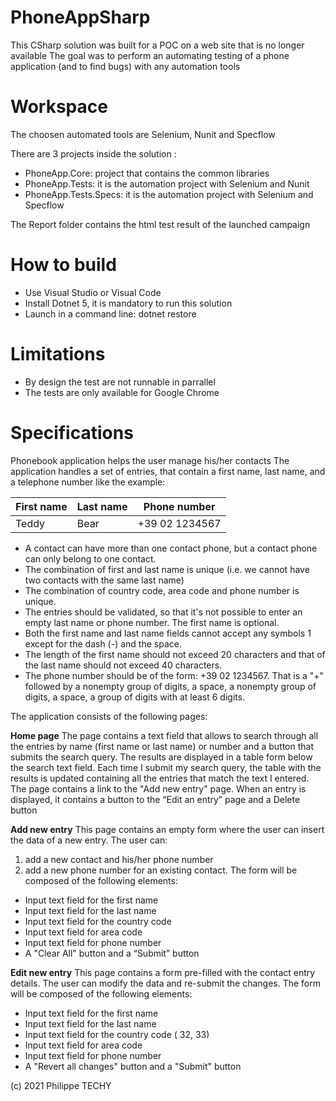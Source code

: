
# PhoneAppSharp

This CSharp solution was built for a POC on a web site that is no longer available
The goal was to perform an automating testing of a phone application (and to find bugs) with any automation tools


Workspace
============
The choosen automated tools are Selenium, Nunit and Specflow

There are 3 projects inside the solution :
* PhoneApp.Core: project that contains the common libraries
* PhoneApp.Tests: it is the automation project with Selenium and Nunit
* PhoneApp.Tests.Specs: it is the automation project with Selenium and Specflow

The Report folder contains the html test result of the launched campaign



How to build
============
* Use Visual Studio or Visual Code 
* Install Dotnet 5, it is mandatory to run this solution
* Launch in a command line: dotnet restore


Limitations
============
* By design the test are not runnable in parrallel
* The tests are only available for Google Chrome


Specifications
============

Phonebook application helps the user manage his/her contacts
The application handles a set of entries, that contain a first name, last
name, and a telephone number like the example:

First name | Last name | Phone number
------------ | ------------- | -------------
Teddy   | Bear  | +39 02 1234567 


* A contact can have more than one contact phone, but a contact phone
can only belong to one contact.
* The combination of first and last name is unique (i.e. we cannot have two
contacts with the same last name)
* The combination of country code, area code and phone number is unique.
* The entries should be validated, so that it's not possible to enter an empty
last name or phone number. The first name is optional.
* Both the first name and last name fields cannot accept any symbols 1
except for the dash (-) and the space.
* The length of the first name should not exceed 20 characters and that of
the last name should not exceed 40 characters.
* The phone number should be of the form: +39 02 1234567. That is a "+"
followed by a nonempty group of digits, a space, a nonempty group of
digits, a space, a group of digits with at least 6 digits.

The application consists of the following pages:

**Home page**
The page contains a text field that allows to search through all the entries by
name (first name or last name) or number and a button that submits the search
query. The results are displayed in a table form below the search text field. Each
time I submit my search query, the table with the results is updated containing
all the entries that match the text I entered.
The page contains a link to the "Add new entry" page. When an entry is
displayed, it contains a button to the “Edit an entry” page and a Delete button

**Add new entry**
This page contains an empty form where the user can insert the data of a new entry. 
The user can:
1. add a new contact and his/her phone number 
2. add a new phone number for an existing contact.
The form will be composed of the following elements:
* Input text field for the first name
* Input text field for the last name
* Input text field for the country code 
* Input text field for area code
* Input text field for phone number
* A "Clear All" button and a “Submit” button


**Edit new entry**
This page contains a form pre-filled with the contact entry details. The user can modify the data and re-submit the changes.
The form will be composed of the following elements:
* Input text field for the first name
* Input text field for the last name
* Input text field for the country code ( 32, 33)
* Input text field for area code
* Input text field for phone number
* A "Revert all changes" button and a "Submit" button

(c) 2021 Philippe TECHY